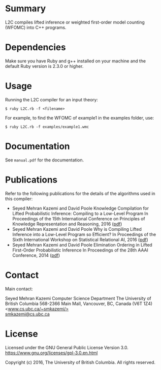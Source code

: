 Summary
=======

L2C compiles lifted inference or weighted first-order model counting (WFOMC) into C++ programs.


Dependencies
============
Make sure you have Ruby and g++ installed on your machine and the default Ruby version is 2.3.0 or higher.


Usage
=====

Running the L2C compiler for an input theory:

    $ ruby L2C.rb -f <filename>

For example, to find the WFOMC of example1 in the examples folder, use:

    $ ruby L2C.rb -f examples/example1.wmc


Documentation
=============

See `manual.pdf` for the documentation.


Publications
============

Refer to the following publications for the details of the algorithms used in this compiler:

- Seyed Mehran Kazemi and David Poole
  Knowledge Compilation for Lifted Probabilistic Inference: Compiling to a Low-Level Program
  In Proceedings of the 15th International Conference on Principles of Knowledge Representation and Reasoning, 2016
  ([pdf](http://www.cs.ubc.ca/~smkazemi/files/KazemiPoole-LRC2CPP.pdf))
- Seyed Mehran Kazemi and David Poole
  Why is Compiling Lifted Inference into a Low-Level Program so Efficient?
  In Proceedings of the Sixth International Workshop on Statistical Relational AI, 2016
  ([pdf](http://www.cs.ubc.ca/~smkazemi/files/KazemiPoole-LRC2CPP-exp.pdf))
- Seyed Mehran Kazemi and David Poole
  Elimination Ordering in Lifted First-Order Probabilistic Inference
  In Proceedings of the 28th AAAI Conference, 2014
  ([pdf](https://www.cs.ubc.ca/~poole/papers/elim-order-aaai-2014.pdf))


Contact
=======

Main contact:

Seyed Mehran Kazemi
Computer Science Department
The University of British Columbia
568-2366 Main Mall, Vancouver, BC, Canada (V6T 1Z4)  
<www.cs.ubc.ca/~smkazemi/>  
<smkazemi@cs.ubc.ca>



License
=======

Licensed under the GNU General Public License Version 3.0.
<https://www.gnu.org/licenses/gpl-3.0.en.html>


Copyright (c) 2016, The University of British Columbia. All rights reserved.